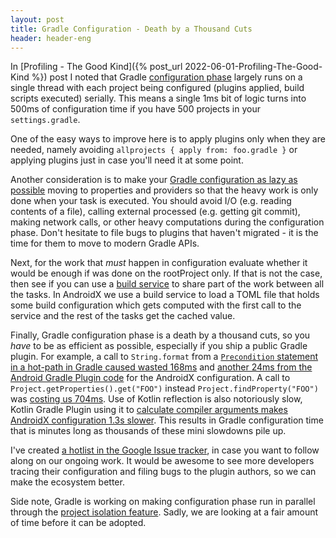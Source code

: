 ```yaml
---
layout: post
title: Gradle Configuration - Death by a Thousand Cuts
header: header-eng
---
```


In [Profiling - The Good Kind]({% post_url 2022-06-01-Profiling-The-Good-Kind %})
post I noted that Gradle [configuration phase](https://docs.gradle.org/current/userguide/build_lifecycle.html#sec:build_phases)
largely runs on a single thread with each project being configured (plugins applied,
build scripts executed) serially. This means a single 1ms bit of logic turns
into 500ms of configuration time if you have 500 projects in your `settings.gradle`.

One of the easy ways to improve here is to apply plugins only when they are
needed, namely avoiding `allprojects { apply from: foo.gradle }`
or applying plugins just in case you'll need it at some point.

Another consideration is to make your [Gradle configuration as lazy as possible](https://docs.gradle.org/current/userguide/lazy_configuration.html)
moving to properties and providers so that the heavy work is only done when
your task is executed. You should avoid I/O (e.g. reading contents of a file),
calling external processed (e.g. getting git commit), making network calls, or
other heavy computations during the configuration phase. Don't hesitate to file
bugs to plugins that haven't migrated - it is the time for them to move to modern
Gradle APIs.

Next, for the work that *must* happen in configuration evaluate whether it
would be enough if was done on the rootProject only. If that is not the case,
then see if you can use a [build service](https://docs.gradle.org/current/userguide/build_services.html)
to share part of the work between all the tasks. In AndroidX we use a build
service to load a TOML file that holds some build configuration which gets
computed with the first call to the service and the rest of the tasks get the
cached value.

Finally, Gradle configuration phase is a death by a thousand cuts, so you
*have* to be as efficient as possible, especially if you ship a public Gradle
plugin. For example, a call to `String.format` from a [`Precondition`
statement in a hot-path in Gradle caused wasted 168ms](https://github.com/gradle/gradle/issues/20883)
 and [another 24ms from the Android Gradle Plugin
code](https://cs.android.com/android-studio/platform/tools/base/+/8373d95e531aa6a8e8614fecdf9aab2e587465bb)
for the AndroidX configuration. A call to `Project.getProperties().get("FOO")`
instead `Project.findProperty("FOO")` was [costing us 704ms](https://android-review.googlesource.com/c/platform/frameworks/support/+/2108265).
Use of Kotlin reflection is also notoriously slow, Kotlin Gradle Plugin using
it to [calculate compiler arguments makes AndroidX configuration 1.3s slower](https://youtrack.jetbrains.com/issue/KT-52520/Remove-usage-of-reflection-from-CompilerArgumentsGradleInput).
This results in Gradle configuration time that is minutes long as thousands of
these mini slowdowns pile up.

I've created [a hotlist in the Google Issue tracker](https://issuetracker.google.com/hotlists/4259900),
in case you want to follow along on our ongoing work. It would be awesome to see
more developers tracing their configuration and filing bugs to the plugin
authors, so we can make the ecosystem better.

Side note, Gradle is working on making configuration phase run in parallel through
the [project isolation feature](https://gradle.github.io/configuration-cache/#project_isolation).
Sadly, we are looking at a fair amount of time before it can be adopted.

